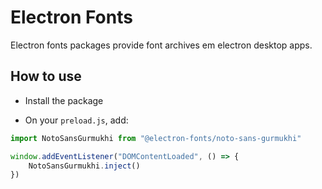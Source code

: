 # Electron Fonts

Electron fonts packages provide font archives em electron desktop apps.

## How to use

* Install the package

* On your `preload.js`, add:

```ts
import NotoSansGurmukhi from "@electron-fonts/noto-sans-gurmukhi"

window.addEventListener("DOMContentLoaded", () => {
    NotoSansGurmukhi.inject()
})
```